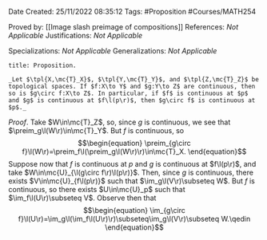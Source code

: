 <div class="topSpace"></div>

Date Created: 25/11/2022 08:35:12
Tags: #Proposition #Courses/MATH254

Proved by: [[Image slash preimage of compositions]]
References: _Not Applicable_
Justifications: _Not Applicable_

Specializations: _Not Applicable_
Generalizations: _Not Applicable_

``` ad-Proposition
title: Proposition.

_Let $\tpl{X,\mc{T}_X}$, $\tpl{Y,\mc{T}_Y}$, and $\tpl{Z,\mc{T}_Z}$ be topological spaces. If $f:X\to Y$ and $g:Y\to Z$ are continuous, then so is $g\circ f:X\to Z$. In particular, if $f$ is continuous at $p$ and $g$ is continuous at $f\l(p\r)$, then $g\circ f$ is continuous at $p$._

```

_Proof_. Take $W\in\mc{T}_Z$, so, since $g$ is continuous, we see that $\preim_g\l(W\r)\in\mc{T}_Y$. But $f$ is continuous, so
$$\begin{equation}
    \preim_{g\circ f}\l(W\r)=\preim_f\l(\preim_g\l(W\r)\r)\in\mc{T}_X.
\end{equation}$$
Suppose now that $f$ is continuous at $p$ and $g$ is continuous at $f\l(p\r)$, and take $W\in\mc{U}_{\l(g\circ f\r)\l(p\r)}$. Then, since $g$ is continuous, there exists $V\in\mc{U}_{f\l(p\r)}$ such that $\im_g\l(V\r)\subseteq W$. But $f$ is continuous, so there exists $U\in\mc{U}_p$ such that $\im_f\l(U\r)\subseteq V$. Observe then that
$$\begin{equation}
    \im_{g\circ f}\l(U\r)=\im_g\l(\im_f\l(U\r)\r)\subseteq\im_g\l(V\r)\subseteq W.\qedin
\end{equation}$$
